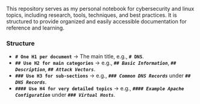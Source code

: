 This repository serves as my personal notebook for cybersecurity and linux topics, including research, tools, techniques, and best practices. It is structured to provide organized and easily accessible documentation for reference and learning.

### **Structure**

- **`# One H1 per document`** 
	→ The main title, e.g., **`# DNS`**.
- **`## Use H2 for main categories`** 
	→ e.g., _**`## Basic Information`**_, _**`## Description`**_, _**`## Attack Vectors`**_.
- **`### Use H3 for sub-sections`** 
	→ e.g., _**`### Common DNS Records`**_ under _**`## DNS Records`**_.
- **`#### Use H4 for very detailed topics`** 
	→ e.g., _**`#### Example Apache Configuration`**_ under _**`### Virtual Hosts`**_.
